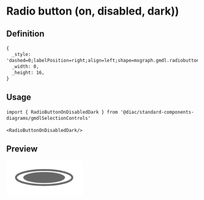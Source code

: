 # Radio button (on, disabled, dark))

## Definition

```
{
  _style: 'dashed=0;labelPosition=right;align=left;shape=mxgraph.gmdl.radiobutton;strokeColor=#676767;fillColor=#676767;strokeWidth=2;aspect=fixed;sketch=0;html=1;',
  _width: 0,
  _height: 16,
}
```

## Usage

```
import { RadioButtonOnDisabledDark } from '@diac/standard-components-diagrams/gmdlSelectionControls'

<RadioButtonOnDisabledDark/>
```

## Preview

<img src="./radio-button-on-disabled-dark.png" width="200"/>
